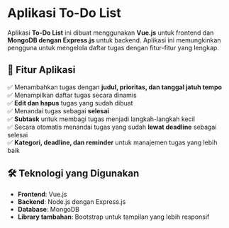 # Aplikasi To-Do List

Aplikasi **To-Do List** ini dibuat menggunakan **Vue.js** untuk frontend dan **MongoDB dengan Express.js** untuk backend. Aplikasi ini memungkinkan pengguna untuk mengelola daftar tugas dengan fitur-fitur yang lengkap.

## 🚀 Fitur Aplikasi
✅ Menambahkan tugas dengan **judul, prioritas, dan tanggal jatuh tempo**  
✅ Menampilkan daftar tugas secara dinamis  
✅ **Edit dan hapus** tugas yang sudah dibuat  
✅ Menandai tugas sebagai **selesai**  
✅ **Subtask** untuk membagi tugas menjadi langkah-langkah kecil  
✅ Secara otomatis menandai tugas yang sudah **lewat deadline** sebagai selesai  
✅ **Kategori, deadline, dan reminder** untuk manajemen tugas yang lebih baik  

## 🛠️ Teknologi yang Digunakan
- **Frontend**: Vue.js  
- **Backend**: Node.js dengan Express.js  
- **Database**: MongoDB  
- **Library tambahan**: Bootstrap untuk tampilan yang lebih responsif  

